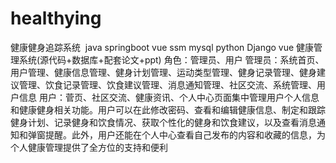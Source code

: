 # healthying
健康健身追踪系统  java springboot vue ssm mysql python Django vue 健康管理系统(源代码+数据库+配套论文+ppt) 角色：管理员、用户  管理员：系统首页、用户管理、健康信息管理、健身计划管理、运动类型管理、健身记录管理、健身建议管理、饮食记录管理、饮食建议管理、消息通知管理、社区交流、系统管理、用户信息  用户：菅页、社区交流、健康资讯、个人中心页面集中管理用户个人信息和健康健身相关功能。用户可以在此修改密码、查看和编辑健康信息、制定和跟踪健身计划、记录健身和饮食情况、获取个性化的健身和饮食建议，以及查看消息通知和弹窗提醒。此外，用户还能在个人中心查看自己发布的内容和收藏的信息，为个人健康管理提供了全方位的支持和便利 

